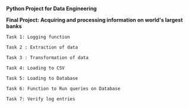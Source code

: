 **Python Project for Data Engineering**

**Final Project: Acquiring and processing information on world's largest banks**

	Task 1: Logging function

	Task 2 : Extraction of data

	Task 3 : Transformation of data

	Task 4: Loading to CSV

	Task 5: Loading to Database

	Task 6: Function to Run queries on Database

	Task 7: Verify log entries
